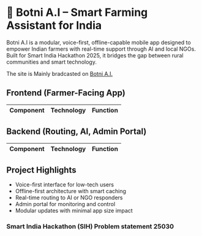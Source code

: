# 🌾 Botni A.I – Smart Farming Assistant for India

Botni A.I is a modular, voice-first, offline-capable mobile app designed to empower Indian farmers with real-time support through AI and local NGOs. Built for Smart India Hackathon 2025, it bridges the gap between rural communities and smart technology.

The site is Mainly bradcasted on [Botni A.I.](https://bytecrafter.netlify.app/)

## Frontend (Farmer-Facing App)

| Component           | Technology                        | Function                                      |
|---------------------|------------------------------------|----------------------------------------------|

## Backend (Routing, AI, Admin Portal)

| Component           | Technology                        | Function                                      |
|---------------------|------------------------------------|----------------------------------------------|


 
## Project Highlights

- Voice-first interface for low-tech users
- Offline-first architecture with smart caching
- Real-time routing to AI or NGO responders
- Admin portal for monitoring and control
- Modular updates with minimal app size impact


### Smart India Hackathon (SIH) Problem statement 25030
